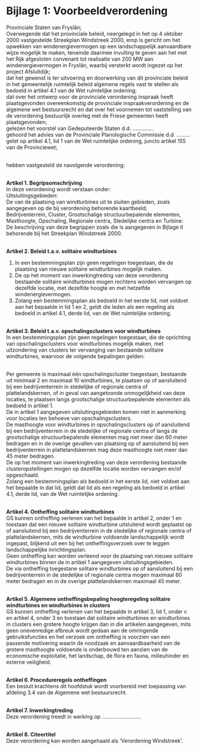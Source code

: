 # Bijlage 1: Voorbeeldverordening
Provinciale Staten van Fryslân;  
Overwegende dat het provinciale beleid, neergelegd in het op 4 oktober 2000
vastgestelde Streekplan Windstreek 2000, erop is gericht om het opwekken van
windenergievermogen op een landschappelijk aanvaardbare wijze mogelijk te maken,
teneinde daarmee invulling te geven aan het met het Rijk afgesloten convenant
tot realisatie van 200 MW aan windenergievermogen in Fryslân, waarbij versterkt
wordt ingezet op het project Afsluitdijk;  
dat het gewenst is ter uitvoering en doorwerking van dit provinciale beleid in
het gemeentelijk ruimtelijk beleid algemene regels vast te stellen als bedoeld
in artikel 4.1 van de Wet ruimtelijke ordening;  
dat over het ontwerp voor de provinciale verordening inspraak heeft
plaatsgevonden overeenkomstig de provinciale inspraakverordening en de algemene
wet bestuursrecht en dat over het voornemen tot vaststelling van de verordening
bestuurlijk overleg met de Friese gemeenten heeft plaatsgevonden;  
gelezen het voorstel van Gedeputeerde Staten d.d. …………..  
gehoord het advies van de Provinciale Planologische Commissie d.d. ………  
gelet op artikel 4.1, lid 1 van de Wet ruimtelijke ordening, juncto
artikel 155 van de Provinciewet;
<br/><br/>

hebben vastgesteld de navolgende verordening:
<br/><br/>

**Artikel 1. Begripsomschrijving**  
In deze verordening wordt verstaan onder:  
Uitsluitingsgebieden:  
De van de plaatsing van windturbines uit te sluiten gebieden, zoals aangegeven
op de bij verordening behorende kaartbeeld;  
Bedrijventerrein, Cluster, Grootschalige structuurbepalende elementen,
Masthoogte, Opschaling, Regionale centra, Stedelijke centra en Turbine:  
De beschrijving van deze begrippen zoals die is aangegeven in Bijlage II
behorende bij het Streekplan Windstreek 2000.
<br/><br/>

**Artikel 2. Beleid t.a.v. solitaire windturbines**  
1.  In een bestemmingsplan zijn geen regelingen toegestaan, die de plaatsing van
    nieuwe solitaire windturbines mogelijk maken.  
2.  De op het moment van inwerkingtreding van deze verordening bestaande
    solitaire windturbines mogen rechtens worden vervangen op dezelfde locatie,
    met dezelfde hoogte en met hetzelfde windenergievermogen.  
3.  Zolang een bestemmingsplan als bedoeld in het eerste lid, niet voldoet aan
    het bepaalde in lid 1 en 2, geldt die leden als een regeling als bedoeld in
    artikel 4.1, derde lid, van de Wet ruimtelijke ordening.
<br/><br/>

**Artikel 3. Beleid t.a.v. opschalingsclusters voor windturbines**  
In een bestemmingsplan zijn geen regelingen toegestaan, die de oprichting van
opschalingsclusters voor windturbines mogelijk maken, met uitzondering van
clusters ter vervanging van bestaande solitaire windturbines, waarvoor de
volgende bepalingen gelden:
<br/><br/>

Per gemeente is maximaal één opschalingscluster toegestaan, bestaande uit
minimaal 2 en maximaal 10 windturbines, te plaatsen op of aansluitend bij een
bedrijventerrein in stedelijke of regionale centra of plattelandskernen, of in
geval van aangetoonde onmogelijkheid van deze locaties, te plaatsen langs
grootschalige structuurbepalende elementen als bedoeld in artikel 1.  
De in artikel 1 aangegeven uitsluitingsgebieden komen niet in aanmerking voor
locaties ten behoeve van opschalingsclusters.  
De masthoogte voor windturbines in opschalingsclusters op of aansluitend bij een
bedrijventerrein in de stedelijke of regionale centra of langs de grootschalige
structuurbepalende elementen mag niet meer dan 60 meter bedragen en in de
overige gevallen van plaatsing op of aansluitend bij een bedrijventerrein in
plattelandskernen mag deze masthoogte niet meer dan 45 meter bedragen.  
De op het moment van inwerkingtreding van deze verordening bestaande
clusteropstellingen mogen op dezelfde locatie worden vervangen en/of
opgeschaald.  
Zolang een bestemmingsplan als bedoeld in het eerste lid, niet voldoet aan het
bepaalde in dat lid, geldt dat lid als een regeling als bedoeld in artikel 4.1,
derde lid, van de Wet ruimtelijke ordening.
<br/><br/>

**Artikel 4. Ontheffing solitaire windturbines**  
GS kunnen ontheffing verlenen van het bepaalde in artikel 2, onder 1 en toestaan
dat een nieuwe solitaire windturbine uitsluitend wordt geplaatst op of
aansluitend bij een bedrijventerrein in de stedelijke of regionale centra of
plattelandskernen, mits de windturbine voldoende landschappelijk wordt ingepast,
blijkend uit een bij het ontheffingsverzoek over te leggen landschappelijke
inrichtingsplan.  
Geen ontheffing kan worden verleend voor de plaatsing van nieuwe solitaire
windturbines binnen de in artikel 1 aangegeven uitsluitingsgebieden.  
De via ontheffing toegestane solitaire windturbines op of aansluitend bij een
bedrijventerrein in de stedelijke of regionale centra mogen maximaal 60 meter
bedragen en in de overige plattelandskernen maximaal 45 meter.
<br/><br/>

**Artikel 5. Algemene ontheffingsbepaling hoogteregeling solitaire windturbines
en windturbines in clusters**  
GS kunnen ontheffing verlenen van het bepaalde in artikel 3, lid 1, onder c en
artikel 4, onder 3 en toestaan dat solitaire windturbines en windturbines in
clusters een grotere hoogte krijgen dan in die artikelen aangegeven, mits geen
onevenredige afbreuk wordt gedaan aan de omringende gebruiksfuncties en het
verzoek om ontheffing is voorzien van een passende motivering waarin de noodzaak
en aanvaardbaarheid van de grotere masthoogte voldoende is onderbouwd ten
aanzien van de economische exploitatie, het landschap, de flora en fauna,
milieuhinder en externe veiligheid.
<br/><br/>

**Artikel 6. Procedureregels ontheffingen**  
Een besluit krachtens dit hoofdstuk wordt voorbereid met toepassing van afdeling
3.4 van de Algemene wet bestuursrecht.
<br/><br/>

**Artikel 7. Inwerkingtreding**  
Deze verordening treedt in werking op ……………………..
<br/><br/>

**Artikel 8. Citeertitel**  
Deze verordening kan worden aangehaald als ‘Verordening Windstreek’.
